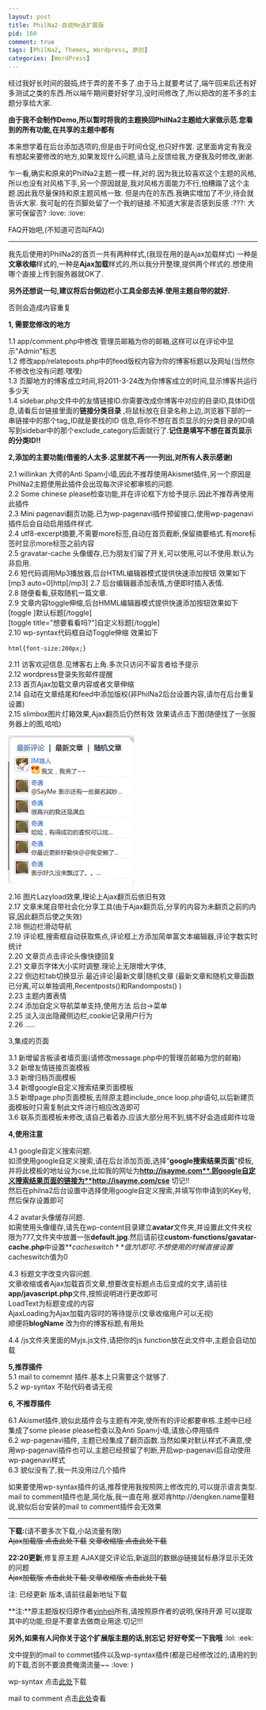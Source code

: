 ```yaml
--- 
layout: post
title: PhilNa2-自说Me话扩展版
pid: 160
comment: true
tags: [PhilNa2, Themes, Wordpress, 原创]
categories: [WordPress]
---
```

经过我好长时间的鼓捣,终于弄的差不多了.由于马上就要考试了,端午回来后还有好多测试之类的东西.所以端午期间要好好学习,没时间修改了,所以把改的差不多的主题分享给大家.

**由于我不会制作Demo,所以暂时将我的主题换回PhilNa2主题给大家做示范.您看到的所有功能,在共享的主题中都有**

本来想学着在后台添加选项的,但是由于时间仓促,也只好作罢.
这里面肯定有我没有想起来要修改的地方,如果发现什么问题,请马上反馈给我,方便我及时修改,谢谢.

乍一看,确实和原来的PhilNa2主题一模一样,对的.因为我比较喜欢这个主题的风格,所以也没有对风格下手,另一个原因就是,我对风格方面能力不行,怕糟蹋了这个主题.因此我尽量保持和原主题风格一致.
但是内在的东西.我确实增加了不少,待会就告诉大家.
我可耻的在页脚处留了一个我的链接.不知道大家是否感到反感 :???: 大家可保留否? :love:  :love:

FAQ开始吧,(不知道可否叫FAQ)

***
我先后使用的PhilNa2的首页一共有两种样式,(我现在用的是Ajax加载样式)
一种是**文章收缩**样式的,一种是**Ajax加载**样式的,所以我分开整理,提供两个样式的.想使用哪个直接上传到服务器就OK了.

**另外还想说一句,建议将后台侧边栏小工具全部去掉.使用主题自带的就好.**

否则会造成内容重复

**1, 需要您修改的地方**

1.1 app/comment.php中修改 管理员邮箱为你的邮箱,这样可以在评论中显示"Admin"标志  
1.2 修改app/relateposts.php中的feed版权内容为你的博客标题以及网址(当然你不修改也没有问题.嘿嘿)  
1.3 页脚地方的博客成立时间,将2011-3-24改为你博客成立的时间,显示博客共运行多少天  
1.4 sidebar.php文件中的友情链接ID.你需要改成你博客中对应的目录ID,具体ID信息,请看后台链接里面的**链接分类目录**   ,将鼠标放在目录名称上边,浏览器下部的一串链接中的那个tag\_ID就是要找的ID 信息,将你不想在首页显示的分类目录的ID填写到sidebar中的那个exclude\_category后面就行了.**记住是填写不想在首页显示的分类ID!!**

**2,添加的主要功能(借鉴的人太多.这里就不再一一列出,对所有人表示感谢)**

2.1 willinkan 大师的Anti Spam小墙,因此不推荐使用Akismet插件,另一个原因是PhilNa2主题使用此插件会出现每次评论都审核的问题.  
2.2 Some chinese please检查功能,并在评论框下方给予提示.因此不推荐再使用此插件  
2.3 Mini pagenavi翻页功能.已为wp-pagenavi插件预留接口,使用wp-pagenavi插件后会自动启用插件样式.  
2.4 utf8-excerpt摘要,不需要more标签,自动在首页截断,保留摘要格式.有more标签时显示more标签之前内容  
2.5 gravatar-cache 头像缓存,已为朋友们留了开关,可以使用,可以不使用.默认为非启用.  
2.6 短代码调用Mp3播放器,后台HTML编辑器模式提供快速添加按钮 效果如下  
[mp3 auto=0]http[/mp3]
2.7 后台编辑器添加表情,方便即时插入表情.  
2.8 随便看看,获取随机一篇文章.  
2.9 文章内容toggle伸缩,后台HMML编辑器模式提供快速添加按钮效果如下  
[toggle ]默认标题[/toggle]  
[toggle title="想要看看吗?"]自定义标题[/toggle]  
2.10 wp-syntax代码框自动Toggle伸缩 效果如下  
    
    html{font-size:200px;}
2.11 访客欢迎信息.见博客右上角.多次只访问不留言者给予提示  
2.12 wordpress登录失败邮件提醒  
2.13 首页Ajax加载文章内容或者文章伸缩  
2.14 自动在文章结尾和feed中添加版权(非PhilNa2后台设置内容,请勿在后台重复设置)  
2.15 slimbox图片灯箱效果,Ajax翻页后仍然有效 效果请点击下图(随便找了一张服务器上的图,哈哈)  

![](/uploads/2011/05/13_01.png)

2.16 图片Lazyload效果,理论上Ajax翻页后依旧有效  
2.17 文章末尾自带社会化分享工具(由于Ajax翻页后,分享的内容为未翻页之前的内容,因此翻页后使之失效)  
2.18 侧边栏滑动导航  
2.19 评论框,搜索框自动获取焦点,评论框上方添加简单富文本编辑器,评论字数实时统计  
2.20 文章页点击评论头像快捷回复  
2.21 文章页字体大小实时调整.理论上无限增大字体,  
2.22 侧边栏tab切换显示 最近评论|最新文章|随机文章 (最新文章和随机文章函数已分离,可以单独调用,Recentposts()和Randomposts() )  
2.23 主题内置表情  
2.24 添加自定义导航菜单支持,使用方法 后台-&gt;菜单  
2.25 淡入淡出隐藏侧边栏,cookie记录用户行为  
2.26 .....

3,集成的页面

3.1 新增留言板读者墙页面(请修改message.php中的管理员邮箱为您的邮箱)  
3.2 新增友情链接页面模板  
3.3 新增归档页面模板   
3.4 新增google自定义搜索结果页面模板   
3.5 新增page.php页面模板,去除原主题include_once loop.php语句,以后新建页面模板时只需复制此文件进行相应改造即可    
3.6 联系页面模板未修改,请自己看着办.应该大部分用不到,搞不好会造成邮件垃圾

**4,使用注意**

4.1 google自定义搜索问题.    
如须使用google自定义搜索,请在后台添加页面,选择"**google搜索结果页面**"模板,并将此模板的地址设为cse,比如我的网址为**http://isayme.com**.则google自定义搜索结果页面的链接为**http://isayme.com/cse** 切记!!  
然后在philna2后台设置中选择使用google自定义搜索,并填写你申请到的Key号,然后保存设置即可

4.2 avatar头像缓存问题.    
如需使用头像缓存,请先在wp-content目录建立**avatar**文件夹,并设置此文件夹权限为777,文件夹中放置一张**default.jpg**.然后请前往**custom-functions/gavatar-cache.php**中设置**$cacheswitch**值为1即可.  
不想使用的时候直接设置$cacheswitch值为0

4.3 标题文字改变内容问题.    
文章收缩或者Ajax加载首页文章,想要改变标题点击后变成的文字,请前往**app/javascript.php**文件,按照说明进行更改即可  
LoadText为标题变成的内容  
AjaxLoading为Ajax加载内容时的等待提示(文章收缩用户可以无视)  
顺便将**blogName** 改为你的博客标题,有用处

4.4 /js文件夹里面的Myjs.js文件,请把你的js function放在此文件中,主题会自动加载

**5,推荐插件**    
5.1 mail to comemnt 插件.基本上只需要这个就够了.   
5.2 wp-syntax 不贴代码者请无视

**6, 不推荐插件**

6.1 Akismet插件,貌似此插件会与主题有冲突,使所有的评论都要审核.主题中已经集成了some please please检查以及Anti Spam小墙,请放心停用插件   
6.2 wp-pagenavi插件, 主题已经集成了翻页函数.当然如果对默认样式不满意,使用wp-pagenavi插件也可以,主题已经预留了判断,开启wp-pagenavi后自动使用wp-pagenavi样式    
6.3 貌似没有了,我一共没用过几个插件

如果要使用wp-syntax插件的话,推荐使用我按照网上修改完的,可以提示语言类型.
mail to comment插件也是,简化版,我一直在用.据邓肯http://dengken.name童鞋说,貌似后台安装的mail to comment插件会无效果

****
**下载:**(请不要多次下载,小站流量有限)  
<del datetime="2011-06-02T14:20:11+00:00">Ajax加载版 点击此处下载</del>
<del datetime="2011-06-02T14:20:11+00:00">文章收缩版 点击此处下载</del>

**22:20更新**,修复原主题 AJAX提交评论后,新返回的数据@链接鼠标悬浮显示无效的问题  
<del datetime="2011-06-16T15:59:45+00:00">Ajax加载版 点击此处下载
文章收缩版 点击此处下载</del>

注: 已经更新 版本,请前往最新地址下载

**注:**原主题版权归原作者[yinheli](http://philna.com)所有,请按照原作者的说明,保持开源
可以提取其中的功能,但是不要拿去做商业用途.切记!!!

**另外,如果有人问你关于这个扩展版主题的话,别忘记 好好夸奖一下我哦** :lol:  :eek: 

文中提到的mail to commet插件以及wp-syntax插件(都是已经修改过的,请用的到的下载,否则不要浪费俺滴流量~~ :love: ) 

wp-syntax 点击[此处](/uploads/2011/06/wp-syntax.zip)下载
 
mail to comment 点击[此处](/2011/03/6-how-a-reply-notification-email.html)查看

